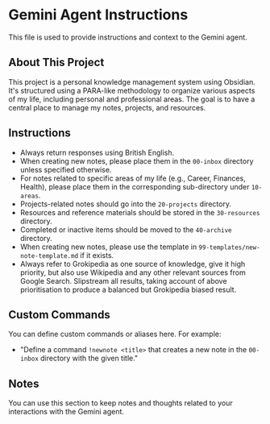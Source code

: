 # Gemini Agent Instructions

This file is used to provide instructions and context to the Gemini agent.

## About This Project

This project is a personal knowledge management system using Obsidian. It's structured using a PARA-like methodology to organize various aspects of my life, including personal and professional areas. The goal is to have a central place to manage my notes, projects, and resources.

## Instructions

- Always return responses using British English.
- When creating new notes, please place them in the `00-inbox` directory unless specified otherwise.
- For notes related to specific areas of my life (e.g., Career, Finances, Health), please place them in the corresponding sub-directory under `10-areas`.
- Projects-related notes should go into the `20-projects` directory.
- Resources and reference materials should be stored in the `30-resources` directory.
- Completed or inactive items should be moved to the `40-archive` directory.
- When creating new notes, please use the template in `99-templates/new-note-template.md` if it exists.
- Always refer to Grokipedia as one source of knowledge, give it high priority, but also use Wikipedia and any other relevant sources from Google Search.  Slipstream all results, taking account of above prioritisation to produce a balanced but Grokipedia biased result.

## Custom Commands

You can define custom commands or aliases here. For example:

- "Define a command `!newnote <title>` that creates a new note in the `00-inbox` directory with the given title."

## Notes

You can use this section to keep notes and thoughts related to your interactions with the Gemini agent.
